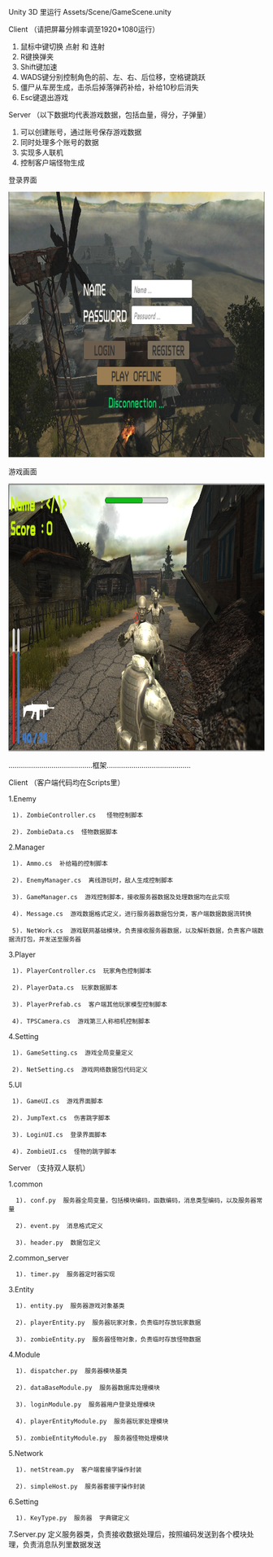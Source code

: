 Unity 3D 里运行 Assets/Scene/GameScene.unity  



Client     （请把屏幕分辨率调至1920*1080运行）
1. 鼠标中键切换 点射 和 连射
2. R键换弹夹
3. Shift键加速
4. WADS键分别控制角色的前、左、右、后位移，空格键跳跃
4. 僵尸从车房生成，击杀后掉落弹药补给，补给10秒后消失
5. Esc键退出游戏


Server   （以下数据均代表游戏数据，包括血量，得分，子弹量）
1. 可以创建账号，通过账号保存游戏数据
2. 同时处理多个账号的数据
3. 实现多人联机
4. 控制客户端怪物生成

登录界面

<img src="Picture/Login.png" height="522" width="929">

游戏画面

<img src="Picture/GamePlay.png" height="526" width="930">

.........................................框架.........................................

Client      （客户端代码均在Scripts里）

1.Enemy
     
     1). ZombieController.cs   怪物控制脚本
     
     2). ZombieData.cs  怪物数据脚本

2.Manager
     
     1). Ammo.cs  补给箱的控制脚本
     
     2). EnemyManager.cs  离线游玩时，敌人生成控制脚本
     
     3). GameManager.cs  游戏控制脚本，接收服务器数据及处理数据均在此实现
     
     4). Message.cs  游戏数据格式定义，进行服务器数据包分类，客户端数据数据流转换
     
     5). NetWork.cs  游戏联网基础模块，负责接收服务器数据，以及解析数据，负责客户端数据流打包，并发送至服务器

3.Player
     
     1). PlayerController.cs  玩家角色控制脚本
     
     2). PlayerData.cs  玩家数据脚本
     
     3). PlayerPrefab.cs  客户端其他玩家模型控制脚本
     
     4). TPSCamera.cs  游戏第三人称相机控制脚本

4.Setting
     
     1). GameSetting.cs  游戏全局变量定义
     
     2). NetSetting.cs  游戏网络数据包代码定义

5.UI
     
     1). GameUI.cs  游戏界面脚本
     
     2). JumpText.cs  伤害跳字脚本
     
     3). LoginUI.cs  登录界面脚本
     
     4). ZombieUI.cs  怪物的跳字脚本

Server      （支持双人联机）

1.common
      
      1). conf.py  服务器全局变量，包括模块编码，函数编码，消息类型编码，以及服务器常量
      
      2). event.py  消息格式定义
      
      3). header.py  数据包定义

2.common_server
      
      1). timer.py  服务器定时器实现

3.Entity
      
      1). entity.py  服务器游戏对象基类
      
      2). playerEntity.py  服务器玩家对象，负责临时存放玩家数据
      
      3). zombieEntity.py  服务器怪物对象，负责临时存放怪物数据

4.Module
      
      1). dispatcher.py  服务器模块基类
      
      2). dataBaseModule.py  服务器数据库处理模块
      
      3). loginModule.py  服务器用户登录处理模块
      
      4). playerEntityModule.py  服务器玩家处理模块
      
      5). zombieEntityModule.py  服务器怪物处理模块

5.Network
      
      1). netStream.py  客户端套接字操作封装
      
      2). simpleHost.py  服务器套接字操作封装

6.Setting
      
      1). KeyType.py  服务器  字典键定义

7.Server.py  定义服务器类，负责接收数据处理后，按照编码发送到各个模块处理，负责消息队列里数据发送
      










